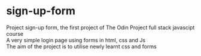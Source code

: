 # sign-up-form
Project sign-up form, the first project of The Odin Project full stack javascipt course
<br>
A very simple login page using forms in html, css and Js
<br>
The aim of the project is to utilise newly learnt css and forms

